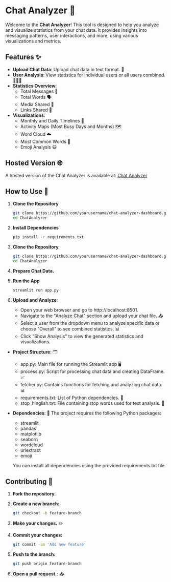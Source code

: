 # Chat Analyzer 💬

Welcome to the **Chat Analyzer**! This tool is designed to help you analyze and visualize statistics from your chat data. It provides insights into messaging patterns, user interactions, and more, using various visualizations and metrics.

## Features ✨

- **Upload Chat Data**: Upload chat data in text format. 📂
- **User Analysis**: View statistics for individual users or all users combined. 🧑‍🤝‍🧑
- **Statistics Overview**:
  - Total Messages 📩
  - Total Words 🗣️
  - Media Shared 📸
  - Links Shared 🔗
- **Visualizations**:
  - Monthly and Daily Timelines 📅
  - Activity Maps (Most Busy Days and Months) 🗺️
  - Word Cloud ☁️
  - Most Common Words 📝
  - Emoji Analysis 😃

## Hosted Version 🌐

A hosted version of the Chat Analyzer is available at: [Chat Analyzer](https://analyzer-chat.streamlit.app/)


## How to Use 🚀

1. **Clone the Repository**
   ```bash
   git clone https://github.com/yourusername/chat-analyzer-dashboard.git
   cd ChatAnalyzer
2. **Install Dependencies**
   ```bash
   pip install -r requirements.txt
3. **Clone the Repository**
   ```bash
   git clone https://github.com/yourusername/chat-analyzer-dashboard.git
   cd ChatAnalyzer
4. **Prepare Chat Data.**

5. **Run the App**
   ```bash
   streamlit run app.py
5. **Upload and Analyze**:
   - Open your web browser and go to http://localhost:8501.
   - Navigate to the "Analyze Chat" section and upload your chat file. 📤
   - Select a user from the dropdown menu to analyze specific data or choose "Overall" to see combined statistics. 📊
   - Click "Show Analysis" to view the generated statistics and visualizations.

- **Project Structure**: 🗂️
  - app.py: Main file for running the Streamlit app 🖥️
  - process.py: Script for processing chat data and creating DataFrame. 📈
  - fetcher.py: Contains functions for fetching and analyzing chat data. 📊
  - requirements.txt: List of Python dependencies. 📜
  - stop_hinglish.txt: File containing stop words used for text analysis. 🚫

- **Dependencies**: 🧩
  The project requires the following Python packages:
  - streamlit
  - pandas
  - matplotlib
  - seaborn
  - wordcloud
  - urlextract
  - emoji
    
  You can install all dependencies using the provided requirements.txt file.

## Contributing 🤝

1. **Fork the repository.**
   
2. **Create a new branch:**
   ```bash
   git checkout -b feature-branch

3. **Make your changes.** ✏️
   
4. **Commit your changes:**
   ```bash
   git commit -am 'Add new feature'

5. **Push to the branch:**
   ```bash
   git push origin feature-branch

6. **Open a pull request.**: 📥
   

